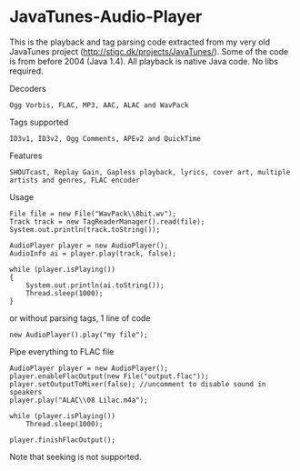 # JavaTunes-Audio-Player
This is the playback and tag parsing code extracted from my very old JavaTunes project (http://stigc.dk/projects/JavaTunes/). Some of the code is from before 2004 (Java 1.4). All playback is native Java code. No libs required.

Decoders

	Ogg Vorbis, FLAC, MP3, AAC, ALAC and WavPack

Tags supported

	ID3v1, ID3v2, Ogg Comments, APEv2 and QuickTime

Features

	SHOUTcast, Replay Gain, Gapless playback, lyrics, cover art, multiple artists and genres, FLAC encoder

Usage

	File file = new File("WavPack\\8bit.wv");
	Track track = new TagReaderManager().read(file);
	System.out.println(track.toString());
	
	AudioPlayer player = new AudioPlayer();
	AudioInfo ai = player.play(track, false);
	
	while (player.isPlaying()) 
	{
		System.out.println(ai.toString());
		Thread.sleep(1000);
	}

or without parsing tags, 1 line of code

	new AudioPlayer().play("my file");

Pipe everything to FLAC file

	AudioPlayer player = new AudioPlayer();
	player.enableFlacOutput(new File("output.flac"));
	player.setOutputToMixer(false); //uncomment to disable sound in speakers 
	player.play("ALAC\\08 Lilac.m4a");
	
	while (player.isPlaying()) 
		Thread.sleep(1000);

	player.finishFlacOutput();

Note that seeking is not supported.
